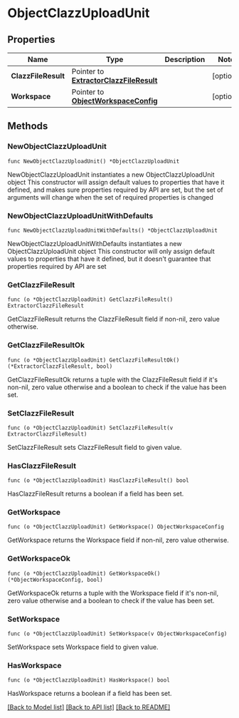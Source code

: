 # ObjectClazzUploadUnit

## Properties

Name | Type | Description | Notes
------------ | ------------- | ------------- | -------------
**ClazzFileResult** | Pointer to [**ExtractorClazzFileResult**](ExtractorClazzFileResult.md) |  | [optional] 
**Workspace** | Pointer to [**ObjectWorkspaceConfig**](ObjectWorkspaceConfig.md) |  | [optional] 

## Methods

### NewObjectClazzUploadUnit

`func NewObjectClazzUploadUnit() *ObjectClazzUploadUnit`

NewObjectClazzUploadUnit instantiates a new ObjectClazzUploadUnit object
This constructor will assign default values to properties that have it defined,
and makes sure properties required by API are set, but the set of arguments
will change when the set of required properties is changed

### NewObjectClazzUploadUnitWithDefaults

`func NewObjectClazzUploadUnitWithDefaults() *ObjectClazzUploadUnit`

NewObjectClazzUploadUnitWithDefaults instantiates a new ObjectClazzUploadUnit object
This constructor will only assign default values to properties that have it defined,
but it doesn't guarantee that properties required by API are set

### GetClazzFileResult

`func (o *ObjectClazzUploadUnit) GetClazzFileResult() ExtractorClazzFileResult`

GetClazzFileResult returns the ClazzFileResult field if non-nil, zero value otherwise.

### GetClazzFileResultOk

`func (o *ObjectClazzUploadUnit) GetClazzFileResultOk() (*ExtractorClazzFileResult, bool)`

GetClazzFileResultOk returns a tuple with the ClazzFileResult field if it's non-nil, zero value otherwise
and a boolean to check if the value has been set.

### SetClazzFileResult

`func (o *ObjectClazzUploadUnit) SetClazzFileResult(v ExtractorClazzFileResult)`

SetClazzFileResult sets ClazzFileResult field to given value.

### HasClazzFileResult

`func (o *ObjectClazzUploadUnit) HasClazzFileResult() bool`

HasClazzFileResult returns a boolean if a field has been set.

### GetWorkspace

`func (o *ObjectClazzUploadUnit) GetWorkspace() ObjectWorkspaceConfig`

GetWorkspace returns the Workspace field if non-nil, zero value otherwise.

### GetWorkspaceOk

`func (o *ObjectClazzUploadUnit) GetWorkspaceOk() (*ObjectWorkspaceConfig, bool)`

GetWorkspaceOk returns a tuple with the Workspace field if it's non-nil, zero value otherwise
and a boolean to check if the value has been set.

### SetWorkspace

`func (o *ObjectClazzUploadUnit) SetWorkspace(v ObjectWorkspaceConfig)`

SetWorkspace sets Workspace field to given value.

### HasWorkspace

`func (o *ObjectClazzUploadUnit) HasWorkspace() bool`

HasWorkspace returns a boolean if a field has been set.


[[Back to Model list]](../README.md#documentation-for-models) [[Back to API list]](../README.md#documentation-for-api-endpoints) [[Back to README]](../README.md)


